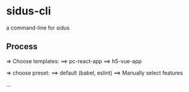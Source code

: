 # sidus-cli
a command-line for sidus

## Process

=> Choose templates:
==> pc-react-app
==> h5-vue-app

=> choose preset:
==> default (babel, eslint)
==> Manually select features

...